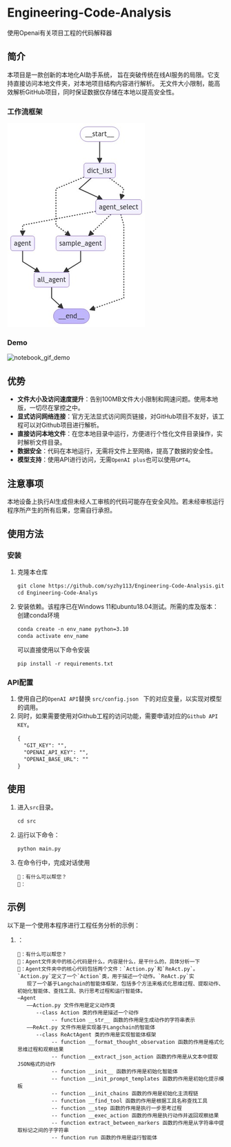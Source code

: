 # Engineering-Code-Analysis
使用Openai有关项目工程的代码解释器

## 简介

本项目是一款创新的本地化AI助手系统，
旨在突破传统在线AI服务的局限。它支持直接访问本地文件夹，对本地项目结构内容进行解析。
无文件大小限制，能高效解析GitHub项目，同时保证数据仅存储在本地以提高安全性。

### 工作流框架
![工作流框架](image/image.png)

### Demo
![notebook_gif_demo](image/1.gif)

## 优势

- **文件大小及访问速度提升**：告别100MB文件大小限制和网速问题。使用本地版，一切尽在掌控之中。
- **显式访问网络连接**：官方无法显式访问网页链接，对GitHub项目不友好，该工程可以对Github项目进行解析。
- **直接访问本地文件**：在您本地目录中运行，方便进行个性化文件目录操作，实时解析文件目录。
-  **数据安全**：代码在本地运行，无需将文件上至网络，提高了数据的安全性。
-  **模型支持**：使用API进行访问，无需```OpenAI plus```也可以使用```GPT4```。

## 注意事项
本地设备上执行AI生成但未经人工审核的代码可能存在安全风险。若未经审核运行程序所产生的所有后果，您需自行承担。

## 使用方法

### 安装

1. 克隆本仓库
   ```shell
   git clone https://github.com/syzhy113/Engineering-Code-Analysis.git
   cd Engineering-Code-Analys
   ```

2. 安装依赖。该程序已在Windows 11和ubuntu18.04测试。所需的库及版本：
   创建conda环境
      ```shell
   conda create -n env_name python=3.10
   conda activate env_name
   ```
   可以直接使用以下命令安装
   ```shell
   pip install -r requirements.txt
   ```

### API配置
1. 使用自己的```OpenAI API```替换 
```src/config.json ```
下的对应变量，以实现对模型的调用。<br>
2. 同时，如果需要使用对Github工程的访问功能，需要申请对应的```Github API KEY```。
   ```shell
   {
     "GIT_KEY": "",
     "OPENAI_API_KEY": "",
     "OPENAI_BASE_URL": ""
   }
   ```

## 使用

1. 进入`src`目录。
   ```shell
   cd src
   ```

2. 运行以下命令：
   ```shell
   python main.py
   ```

3. 在命令行中，完成对话使用
   ```shell
   🤖：有什么可以帮您？
   👨：
   ```


## 示例

以下是一个使用本程序进行工程任务分析的示例：

1. ：
   ```shell
   🤖：有什么可以帮您？
   👨：Agent文件夹中的核心代码是什么，内容是什么，是干什么的，具体分析一下
   🤖：Agent文件夹中的核心代码包括两个文件：`Action.py`和`ReAct.py`。`Action.py`定义了一个`Action`类，用于描述一个动作。`ReAct.py`实
      现了一个基于Langchain的智能体框架，包括多个方法来格式化思维过程、提取动作、初始化智能体、查找工具、执行思考过程和运行智能体。
   —Agent
      ——Action.py 文件作用是定义动作类
         --class Action 类的作用是描述一个动作
              -- function __str__ 函数的作用是生成动作的字符串表示
      ——ReAct.py 文件作用是实现基于Langchain的智能体
         --class ReActAgent 类的作用是实现智能体框架
              -- function __format_thought_observation 函数的作用是格式化思维过程和观察结果
              -- function __extract_json_action 函数的作用是从文本中提取JSON格式的动作
              -- function __init__ 函数的作用是初始化智能体
              -- function __init_prompt_templates 函数的作用是初始化提示模板
              -- function __init_chains 函数的作用是初始化主流程链
              -- function __find_tool 函数的作用是根据工具名称查找工具
              -- function __step 函数的作用是执行一步思考过程
              -- function __exec_action 函数的作用是执行动作并返回观察结果
              -- function extract_between_markers 函数的作用是从字符串中提取标记之间的子字符串
              -- function run 函数的作用是运行智能体
      ```
   ```


